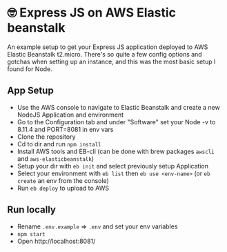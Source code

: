 # 🤓 Express JS on AWS Elastic beanstalk

An example setup to get your Express JS application deployed to AWS Elastic Beanstalk t2.micro. There's so quite a few config options and gotchas when setting up an instance, and this was the most basic setup I found for Node.

## App Setup

* Use the AWS console to navigate to Elastic Beanstalk and create a new NodeJS Application and environment
* Go to the Configuration tab and under "Software" set your Node -v to 8.11.4 and PORT=8081 in env vars
* Clone the repository
* Cd to dir and run `npm install`
* Install AWS tools and EB-cli (can be done with brew packages `awscli` and `aws-elasticbeanstalk`)
* Setup your dir with `eb init` and select previously setup Application
* Select your environment with `eb list` then `eb use <env-name>` (or `eb create` an env from the console)
* Run `eb deploy` to upload to AWS

## Run locally

* Rename `.env.example` => `.env` and set your env variables
* `npm start`
* Open http://localhost:8081/
